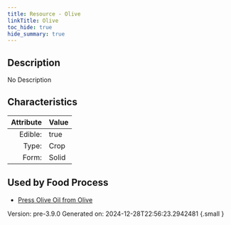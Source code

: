 ```yaml
---
title: Resource - Olive
linkTitle: Olive
toc_hide: true
hide_summary: true
---
```


## Description
No Description

## Characteristics

| Attribute      | Value |
|--------:|:------|
|Edible:|true|
|Type:|Crop|
|Form:|Solid|
 



    
## Used by Food Process

- [Press Olive Oil from Olive](/docs/definitions/food/press-olive-oil-from-olive)


Version: pre-3.9.0 Generated on: 2024-12-28T22:56:23.2942481
{.small }
